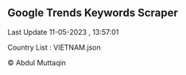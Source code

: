 

## Google Trends Keywords Scraper 
 
Last Update 11-05-2023 , 13:57:01

Country List :
VIETNAM.json



© Abdul Muttaqin 
